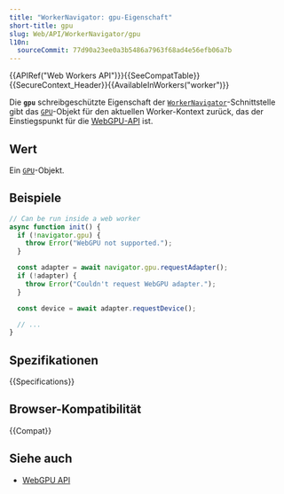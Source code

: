 ```yaml
---
title: "WorkerNavigator: gpu-Eigenschaft"
short-title: gpu
slug: Web/API/WorkerNavigator/gpu
l10n:
  sourceCommit: 77d90a23ee0a3b5486a7963f68ad4e56efb06a7b
---
```


{{APIRef("Web Workers API")}}{{SeeCompatTable}}{{SecureContext_Header}}{{AvailableInWorkers("worker")}}

Die **`gpu`** schreibgeschützte Eigenschaft der [`WorkerNavigator`](/de/docs/Web/API/WorkerNavigator)-Schnittstelle gibt das [`GPU`](/de/docs/Web/API/GPU)-Objekt für den aktuellen Worker-Kontext zurück, das der Einstiegspunkt für die [WebGPU-API](/de/docs/Web/API/WebGPU_API) ist.

## Wert

Ein [`GPU`](/de/docs/Web/API/GPU)-Objekt.

## Beispiele

```js
// Can be run inside a web worker
async function init() {
  if (!navigator.gpu) {
    throw Error("WebGPU not supported.");
  }

  const adapter = await navigator.gpu.requestAdapter();
  if (!adapter) {
    throw Error("Couldn't request WebGPU adapter.");
  }

  const device = await adapter.requestDevice();

  // ...
}
```

## Spezifikationen

{{Specifications}}

## Browser-Kompatibilität

{{Compat}}

## Siehe auch

- [WebGPU API](/de/docs/Web/API/WebGPU_API)
